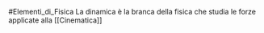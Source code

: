 #Elementi_di_Fisica 
La dinamica è la branca della fisica che studia le forze applicate alla [[Cinematica]]

